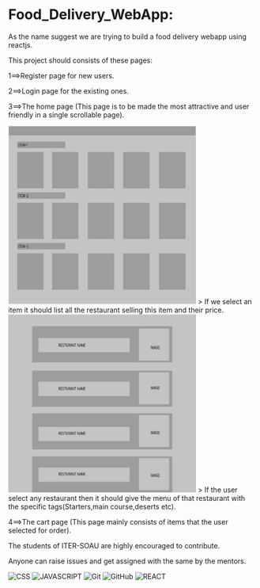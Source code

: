 <h1>Food_Delivery_WebApp:</h1>

As the name suggest we are trying to build a food delivery webapp using reactjs.

This project should consists of these pages:

1==>Register page for new users.

2==>Login page for the existing ones.

3==>The home page (This page is to be made the most attractive and user friendly in a single scrollable page).

<img src="assets/image_1.jpeg" width="380" height="360">
> If we select an item it should list all the restaurant selling this item and their price.


<img src="assets/image_2.jpeg" width="380" height="360">
> If the user select any restaurant then it should give the menu of that restaurant with the specific tags(Starters,main course,deserts etc).


4==>The cart page (This page mainly consists of items that the user selected for order).

The students of ITER-SOAU are highly encouraged to contribute.

Anyone can raise issues and get assigned with the same by the mentors.

  ![CSS](https://img.shields.io/badge/CSS-red?style=flat-round&logo=CSS3&logoColor=white)
  ![JAVASCRIPT](https://img.shields.io/badge/JAVASCRIPT-yellow?style=flat-round&logo=JAVASCRIPT&logoColor=white)
  ![Git](https://img.shields.io/badge/Git-F05032?style=flat-round&logo=Git&logoColor=white)
  ![GitHub](https://img.shields.io/badge/GitHub-181717?style=flat-round&logo=github)
  ![REACT](https://img.shields.io/badge/REACT-blue?style=flat-round&logo=REACT&logoColor=white)
